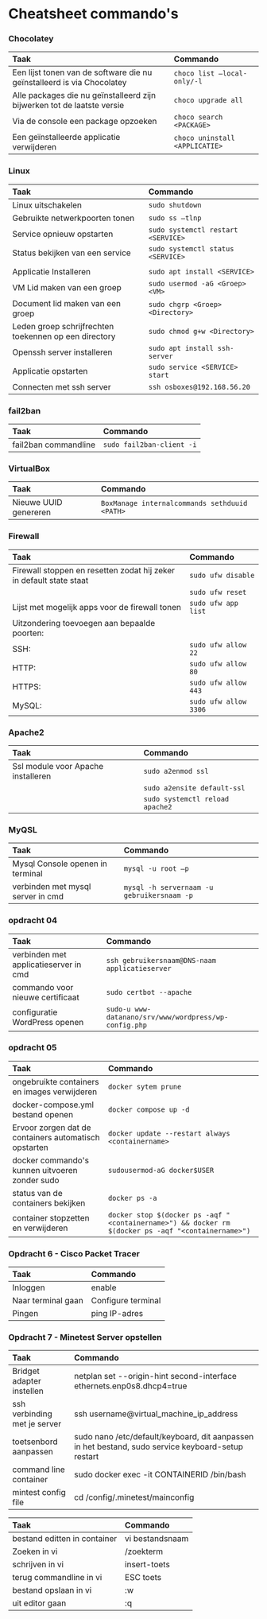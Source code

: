 # Cheatsheet commando's

### Chocolatey

| Taak                                                                    | Commando                       |
| :---------------------------------------------------------------------- | :----------------------------- |
| Een lijst tonen van de software die nu geïnstalleerd is via Chocolatey  | `choco list –local-only/-l`    |
| Alle packages die nu geïnstalleerd zijn bijwerken tot de laatste versie | `choco upgrade all`            |
| Via de console een package opzoeken                                     | `choco search <PACKAGE>`       |
| Een geïnstalleerde applicatie verwijderen                               | `choco uninstall <APPLICATIE>` |

### Linux

| Taak                                                  | Commando                           |
| :---------------------------------------------------- | :--------------------------------- |
| Linux uitschakelen                                    | `sudo shutdown`                    |
| Gebruikte netwerkpoorten tonen                        | `sudo ss –tlnp `                   |
| Service opnieuw opstarten                             | `sudo systemctl restart <SERVICE>` |
| Status bekijken van een service                       | `sudo systemctl status <SERVICE>`  |
|                                                       |                                    |
| Applicatie Installeren                                | `sudo apt install <SERVICE>`       |
| VM Lid maken van een groep                            | `sudo usermod -aG <Groep> <VM>`    |
| Document lid maken van een groep                      | `sudo chgrp <Groep> <Directory>`   |
| Leden groep schrijfrechten toekennen op een directory | `sudo chmod g+w <Directory>`       |
| Openssh server installeren                            | `sudo apt install ssh-server`      |
| Applicatie opstarten                                  | `sudo service <SERVICE> start`     |
| Connecten met ssh server                              | `ssh osboxes@192.168.56.20`        |

### fail2ban

| Taak                 | Commando                  |
| :------------------- | :------------------------ |
| fail2ban commandline | `sudo fail2ban-client -i` |

### VirtualBox

| Taak                  | Commando                                      |
| :-------------------- | :-------------------------------------------- |
| Nieuwe UUID genereren | `BoxManage internalcommands sethduuid <PATH>` |

### Firewall

| Taak                                                                | Commando              |
| :------------------------------------------------------------------ | :-------------------- |
| Firewall stoppen en resetten zodat hij zeker in default state staat | `sudo ufw disable`    |
|                                                                     | `sudo ufw reset`      |
| Lijst met mogelijk apps voor de firewall tonen                      | `sudo ufw app list`   |
| Uitzondering toevoegen aan bepaalde poorten:                        |                       |
| SSH:                                                                | `sudo ufw allow 22`   |
| HTTP:                                                               | `sudo ufw allow 80`   |
| HTTPS:                                                              | `sudo ufw allow 443`  |
| MySQL:                                                              | `sudo ufw allow 3306` |

### Apache2

| Taak                               | Commando                        |
| :--------------------------------- | :------------------------------ |
| Ssl module voor Apache installeren | `sudo a2enmod ssl`              |
|                                    | `sudo a2ensite default-ssl`     |
|                                    | `sudo systemctl reload apache2` |

### MyQSL

| Taak                              | Commando                                   |
| :-------------------------------- | :----------------------------------------- |
| Mysql Console openen in terminal  | `mysql -u root –p `                        |
| verbinden met mysql server in cmd | `mysql -h servernaam -u gebruikersnaam -p` |

### opdracht 04

| Taak                                  | Commando                                              |
| :------------------------------------ | :---------------------------------------------------- |
| verbinden met applicatieserver in cmd | `ssh gebruikersnaam@DNS-naam applicatieserver`        |
| commando voor nieuwe certificaat      | `sudo certbot --apache`                               |
| configuratie WordPress openen         | `sudo-u www-datanano/srv/www/wordpress/wp-config.php` |

### opdracht 05

| Taak                                                  | Commando                                                                                           |
| :---------------------------------------------------- | :------------------------------------------------------------------------------------------------- |
| ongebruikte containers en images verwijderen          | `docker sytem prune`                                                                               |
| docker-compose.yml bestand openen                     | `docker compose up -d`                                                                             |
| Ervoor zorgen dat de containers automatisch opstarten | `docker update --restart always <containername>`                                                   |
| docker commando's kunnen uitvoeren zonder sudo        | `sudousermod-aG docker$USER`                                                                       |
| status van de containers bekijken                     | `docker ps -a`                                                                                     |
| container stopzetten en verwijderen                   | `docker stop $(docker ps -aqf "<containername>") && docker rm $(docker ps -aqf "<containername>")` |

### Opdracht 6 - Cisco Packet Tracer

| Taak               | Commando           |
| :----------------- | :----------------- |
| Inloggen           | enable             |
| Naar terminal gaan | Configure terminal |
| Pingen             | ping IP-adres      |

### Opdracht 7 - Minetest Server opstellen

| Taak                         | Commando                                                                                           |
| :--------------------------- | :------------------------------------------------------------------------------------------------- |
| Bridget adapter instellen    | netplan set --origin-hint second-interface ethernets.enp0s8.dhcp4=true                             |
| ssh verbinding met je server | ssh username@virtual_machine_ip_address                                                            |
| toetsenbord aanpassen        | sudo nano /etc/default/keyboard, dit aanpassen in het bestand, sudo service keyboard-setup restart |
| command line container       | sudo docker exec -it CONTAINERID /bin/bash                                                         |
| mintest config file          | cd /config/.minetest/mainconfig                                                                    |

| Taak                         | Commando        |
| :--------------------------- | :-------------- |
| bestand editten in container | vi bestandsnaam |
| Zoeken in vi                 | /zoekterm       |
| schrijven in vi              | insert-toets    |
| terug commandline in vi      | ESC toets       |
| bestand opslaan in vi        | :w              |
| uit editor gaan              | :q              |
